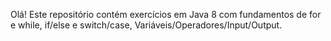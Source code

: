 Olá! 
Este repositório contém exercícios em Java 8 com fundamentos de for e while, if/else e switch/case, Variáveis/Operadores/Input/Output.
